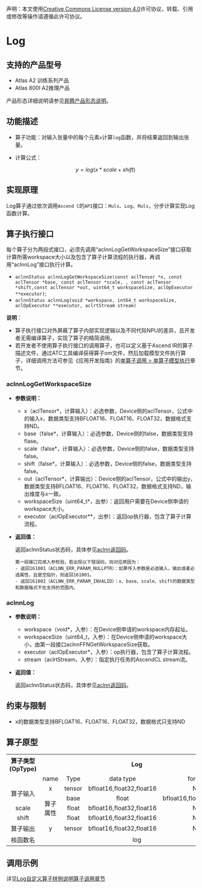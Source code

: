 声明：本文使用[Creative Commons License version 4.0](https://creativecommons.org/licenses/by/4.0/legalcode)许可协议，转载、引用或修改等操作请遵循此许可协议。

# Log

## 支持的产品型号

- Atlas A2 训练系列产品
- Atlas 800I A2推理产品

产品形态详细说明请参见[昇腾产品形态说明](https://www.hiascend.com/document/redirect/CannCommunityProductForm)。


## 功能描述

- 算子功能：对输入张量中的每个元素`x`计算`log`函数，并将结果返回到输出张量。

- 计算公式：

  $$
  y=log(x * scale + shift)
  $$

## 实现原理

Log算子通过依次调用`Ascend C`的`API`接口：`Muls`、`Log`、`Muls`，分步计算实现Log函数计算。

## 算子执行接口

每个算子分为两段式接口，必须先调用“aclnnLogGetWorkspaceSize”接口获取计算所需workspace大小以及包含了算子计算流程的执行器，再调用“aclnnLog”接口执行计算。

* `aclnnStatus aclnnLogGetWorkspaceSize(const aclTensor *x, const aclTensor *base, const aclTensor *scale, , const aclTensor *shift,const aclTensor *out, uint64_t workspaceSize, aclOpExecutor **executor)`;
* `aclnnStatus aclnnLog(void *workspace, int64_t workspaceSize, aclOpExecutor **executor, aclrtStream stream)`

**说明**：

- 算子执行接口对外屏蔽了算子内部实现逻辑以及不同代际NPU的差异，且开发者无需编译算子，实现了算子的精简调用。
- 若开发者不使用算子执行接口的调用算子，也可以定义基于Ascend IR的算子描述文件，通过ATC工具编译获得算子om文件，然后加载模型文件执行算子，详细调用方法可参见《应用开发指南》的[单算子调用 > 单算子模型执行](https://hiascend.com/document/redirect/CannCommunityCppOpcall)章节。

### aclnnLogGetWorkspaceSize

- **参数说明：**

  - x（aclTensor\*，计算输入）：必选参数，Device侧的aclTensor，公式中的输入x，数据类型支持BFLOAT16、FLOAT16、FLOAT32，数据格式支持ND。
  - base（false\*，计算输入）：必选参数，Device侧的false，数据类型支持flase。
  - scale（false\*，计算输入）：必选参数，Device侧的false，数据类型支持false。
  - shift（false\*，计算输入）：必选参数，Device侧的false，数据类型支持false。
  - out（aclTensor\*，计算输出）：Device侧的aclTensor，公式中的输出y，数据类型支持BFLOAT16、FLOAT16、FLOAT32，数据格式支持ND，输出维度与x一致。
  - workspaceSize（uint64\_t\*，出参）：返回用户需要在Device侧申请的workspace大小。
  - executor（aclOpExecutor\*\*，出参）：返回op执行器，包含了算子计算流程。



- **返回值：**
  
  返回aclnnStatus状态码，具体参见[aclnn返回码](https://www.hiascend.com/document/detail/zh/CANNCommunityEdition/800alpha003/apiref/aolapi/context/common/aclnn%E8%BF%94%E5%9B%9E%E7%A0%81_fuse.md)。
  
  ```
  第一段接口完成入参校验，若出现以下错误码，则对应原因为：
  - 返回161001（ACLNN_ERR_PARAM_NULLPTR）：如果传入参数是必选输入，输出或者必选属性，且是空指针，则返回161001。
  - 返回161002（ACLNN_ERR_PARAM_INVALID）：x、base、scale、shift的数据类型和数据格式不在支持的范围内。
    ```

### aclnnLog

- **参数说明：**

  - workspace（void\*，入参）：在Device侧申请的workspace内存起址。
  - workspaceSize（uint64\_t，入参）：在Device侧申请的workspace大小，由第一段接口aclnnFFNGetWorkspaceSize获取。
  - executor（aclOpExecutor\*，入参）：op执行器，包含了算子计算流程。
  - stream（aclrtStream，入参）：指定执行任务的AscendCL stream流。
- **返回值：**

  返回aclnnStatus状态码，具体参见[aclnn返回码](https://www.hiascend.com/document/detail/zh/CANNCommunityEdition/800alpha003/apiref/aolapi/context/common/aclnn%E8%BF%94%E5%9B%9E%E7%A0%81_fuse.md)。

## 约束与限制

- x的数据类型支持BFLOAT16、FLOAT16、FLOAT32，数据格式只支持ND

## 算子原型

<table>
<tr><th align="center">算子类型(OpType)</th><th colspan="4" align="center">Log</th></tr> 
<tr><td align="center"> </td><td align="center">name</td><td align="center">Type</td><td align="center">data type</td><td align="center">format</td></tr>  
<tr><td rowspan="4" align="center">算子输入</td>
 
<tr><td align="center">x</td><td align="center">tensor</td><td align="center">bfloat16,float32,float16</td><td align="center">ND</td></tr>  
</tr>  

<tr><td rowspan="4" align="center">算子属性</td>
<tr><td align="center">base</td><td align="center">float</td><td align="center">bfloat16,float32,float16</td><td align="center">ND</td></tr> 
<tr><td align="center">scale</td><td align="center">float</td><td align="center">bfloat16,float32,float16</td><td align="center">ND</td></tr> 
<tr><td align="center">shift</td><td align="center">float</td><td align="center">bfloat16,float32,float16</td><td align="center">ND</td></tr>
</tr>   

<tr><td rowspan="1" align="center">算子输出</td>
<td align="center">y</td><td align="center">tensor</td><td align="center">bfloat16,float32,float16</td><td align="center">ND</td></tr>  

<tr><td rowspan="1" align="center">核函数名</td><td colspan="4" align="center">log</td></tr>  
</table>

## 调用示例

详见[Log自定义算子样例说明算子调用章节](../README.md#算子调用)